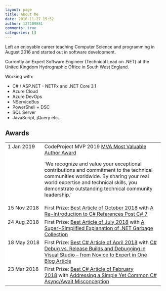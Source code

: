 ```yaml
---
layout: page
title: About Me
date: 2016-11-27 15:52
author: 127109881
comments: true
categories: []
---
```

Left an enjoyable career teaching Computer Science and programming in August 2016 and started out in software development.

Currently an Expert Software Engineer (Technical Lead on .NET) at the United Kingdom Hydrographic Office in South West England.

Working with:
<ul>
 	<li>C# / ASP.NET - NETFx and .NET Core 3.1</li>
 	<li>Azure Cloud</li>
 	<li>Azure DevOps</li>
 	<li>NServiceBus</li>
 	<li>PowerShell + DSC</li>
 	<li>SQL Server</li>
 	<li>JavaScript, jQuery etc...</li>
</ul>
<h2>Awards</h2>
<table style="background: #fff; border: 0px;">
<tbody>
<tr valign="top">
<td nowrap="nowrap">1 Jan 2019</td>
<td>CodeProject MVP 2019 <a href="https://www.codeproject.com/Competitions/1071/CodeProject-MVP-2019.aspx">MVA Most Valuable Author Award</a>

'We recognize and value your exceptional contributions and commitment to the technical communities worldwide. By sharing your real world expertise and technical skills, you demonstrate outstanding technical community leadership.'</td>
</tr>
<tr valign="top">
<td nowrap="nowrap">15 Nov 2018</td>
<td>First Prize: <a href="https://www.codeproject.com/Competitions/1064/Best-Article-of-October-2018.aspx">Best Article of October 2018</a> with <a href="https://www.codeproject.com/Articles/1263638/A-Re-Introduction-to-Csharp-References-Post-Csharp">A Re-Introduction to C# References Post C# 7</a></td>
</tr>
<tr valign="top">
<td nowrap="nowrap">24 Aug 2018</td>
<td>First Prize: <a href="https://www.codeproject.com/Competitions/1058/Best-Article-of-July-2018.aspx">Best Article of July 2018</a> with <a href="https://www.codeproject.com/Articles/1252394/A-Super-Simplified-Explanation-of-NET-Garbage-Coll">A Super-Simplified Explanation of .NET Garbage Collection</a></td>
</tr>
<tr valign="top">
<td nowrap="nowrap">18 May 2018</td>
<td>First Prize: <a href="https://www.codeproject.com/Competitions/1041/Best-Csharp-Article-of-April-2018.aspx">Best C# Article of April 2018</a> with <a href="https://www.codeproject.com/Articles/1239524/Csharp-Debug-vs-Release-Builds-and-Debugging-in-Vi">C# Debug vs. Release Builds and Debugging in Visual Studio – from Novice to Expert in One Blog Article</a></td>
</tr>
<tr valign="top">
<td nowrap="nowrap">23 Mar 2018</td>
<td>First Prize: <a href="https://www.codeproject.com/Competitions/1029/Best-Csharp-Article-of-February-2018.aspx">Best C# Article of February 2018</a> with <a href="https://www.codeproject.com/Articles/1229574/Addressing-a-Simple-Yet-Common-Csharp-Async-Await">Addressing a Simple Yet Common C# Async/Await Misconception</a></td>
</tr>
</tbody>
</table>
